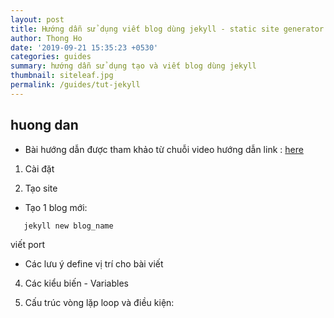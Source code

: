 ```yaml
---
layout: post
title: Hướng dẫn sử dụng viết blog dùng jekyll - static site generator
author: Thong Ho
date: '2019-09-21 15:35:23 +0530'
categories: guides
summary: hướng dẫn sử dụng tạo và viết blog dùng jekyll
thumbnail: siteleaf.jpg
permalink: /guides/tut-jekyll
---
```



##  huong dan 
- Bài hướng dẫn được tham khảo từ chuỗi video hướng dẫn link : [here](https://youtu.be/iNZBEki_x6o)

1. Cài đặt

2. Tạo site  
 
 - Tạo 1 blog mới: 
 ```
    jekyll new blog_name
 ```

viết port 
- Các lưu ý define vị trí cho bài viết



4. Các kiểu biến - Variables

5. Cấu trúc vòng lặp loop và điều kiện: 
